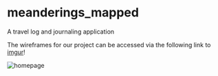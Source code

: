 # meanderings_mapped
A travel log and journaling application


The wireframes for our project can be accessed via the following link to [imgur](http://imgur.com/a/m7P3k)!

![homepage](http://imgur.com/HbtEaZG)
